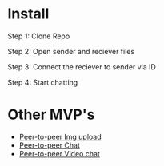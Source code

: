 # Install

Step 1: Clone Repo

Step 2: Open sender and reciever files

Step 3: Connect the reciever to sender via ID

Step 4: Start chatting

# Other MVP's
* [Peer-to-peer Img upload](https://github.com/SickMediaS6/peerJS-img)
* [Peer-to-peer Chat](https://github.com/SickMediaS6/peerJS-text)
* [Peer-to-peer Video chat](https://github.com/SickMediaS6/peerJS-video)
